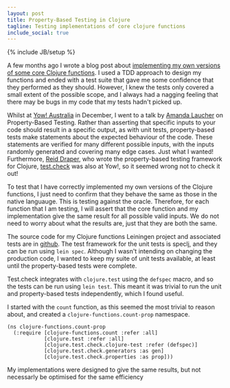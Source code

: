 ```yaml
---
layout: post
title: Property-Based Testing in Clojure
tagline: Testing implementations of core clojure functions   
include_social: true
---
```

{% include JB/setup %}

A few months ago I wrote a blog post about <a href="http://jonathangraham.github.io/2015/09/01/Clojure%20functions/">implementing my own versions of some core Clojure functions</a>. I used a TDD approach to design my functions and ended with a test suite that gave me some confidence that they performed as they should. However, I knew the tests only covered a small extent of the possible scope, and I always had a nagging feeling that there may be bugs in my code that my tests hadn't picked up.

Whilst at <a href="http://melbourne.yowconference.com.au/">Yow! Australia</a> in December, I went to a talk by <a href="http://brisbane.yowconference.com.au/speakers/">Amanda Laucher</a> on Property-Based Testing. Rather than asserting that specific inputs to your code should result in a specific output, as with unit tests, property-based tests make statements about the expected behaviour of the code. These statements are verified for many different possible inputs, with the inputs randomly generated and covering many edge cases. Just what I wanted! Furthermore, <a href="https://twitter.com/reiddraper">Reid Draper</a>, who wrote the property-based testing framework for Clojure, <a href="https://github.com/clojure/test.check">test.check</a> was also at Yow!, so it seemed wrong not to check it out!

To test that I have correctly implemented my own versions of the Clojure functions, I just need to confirm that they behave the same as those in the native languauge. This is testing against the oracle. Therefore, for each function that I am testing, I will assert that the core function and my implementation give the same result for all possible valid inputs. We do not need to worry about what the results are, just that they are both the same.

The source code for my Clojure functions Leiningen project and associated tests are in <a href="https://github.com/jonathangraham/clojure_functions">github</a>. The test framework for the unit tests is speclj, and they can be run using ```lein spec```. Although I wasn't intending on changing the production code, I wanted to keep my suite of unit tests available, at least until the property-based tests were complete.

Test.check integrates with ```clojure.test``` using the ```defspec``` macro, and so the tests can be run using ```lein test```. This meant it was trivial to run the unit and property-based tests independently, which I found useful.

I started with the ```count``` function, as this seemed the most trivial to reason about, and created a ```clojure-functions.count-prop``` namespace.

<pre><code>(ns clojure-functions.count-prop
  (:require [clojure-functions.count :refer :all]
            [clojure.test :refer :all]
            [clojure.test.check.clojure-test :refer (defspec)]
            [clojure.test.check.generators :as gen]
            [clojure.test.check.properties :as prop]))</code></pre>









My implementations were designed to give the same results, but not necessarly be optimised for the same efficiency  

